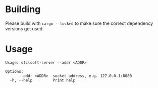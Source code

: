 # Building

Please build with `cargo --locked` to make sure the correct dependency versions get used

# Usage

```
Usage: stilsoft-server --addr <ADDR>

Options:
      --addr <ADDR>  socket address, e.g. 127.0.0.1:8080
  -h, --help         Print help
```
